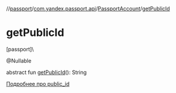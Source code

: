 //[passport](../../../index.md)/[com.yandex.passport.api](../index.md)/[PassportAccount](index.md)/[getPublicId](get-public-id.md)

# getPublicId

[passport]\

@Nullable

abstract fun [getPublicId](get-public-id.md)(): String

[Подробнее про public_id ](https://wiki.yandex-team.ru/users/olegmatykov/custom-publicid/)

